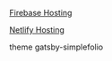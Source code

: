[Firebase Hosting](https://hridoyprotfolio.web.app/)

[Netlify Hosting](https://hridoyprotfolio.netlify.app/)

theme gatsby-simplefolio


